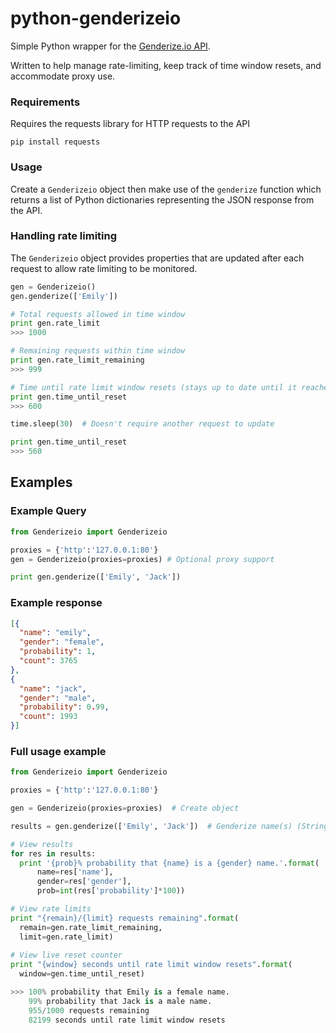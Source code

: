 # python-genderizeio

Simple Python wrapper for the [Genderize.io API](https://genderize.io).

Written to help manage rate-limiting, keep track of time window resets, and accommodate proxy use.

### Requirements
    
Requires the requests library for HTTP requests to the API
	
    pip install requests
	

### Usage

Create a `Genderizeio` object then make use of the `genderize` function which returns a list of Python dictionaries representing the JSON response from the API.


### Handling rate limiting

The `Genderizeio` object provides properties that are updated after each request to allow rate limiting to be monitored.

```python
gen = Genderizeio()
gen.genderize(['Emily']) 

# Total requests allowed in time window
print gen.rate_limit
>>> 1000

# Remaining requests within time window
print gen.rate_limit_remaining
>>> 999

# Time until rate limit window resets (stays up to date until it reaches 0)
print gen.time_until_reset  
>>> 600

time.sleep(30)  # Doesn't require another request to update

print gen.time_until_reset  
>>> 560

```


## Examples


### Example Query
```python
from Genderizeio import Genderizeio

proxies = {'http':'127.0.0.1:80'}
gen = Genderizeio(proxies=proxies) # Optional proxy support

print gen.genderize(['Emily', 'Jack']) 
```


### Example response
```json
[{
  "name": "emily",
  "gender": "female",
  "probability": 1,
  "count": 3765
},
{
  "name": "jack",
  "gender": "male",
  "probability": 0.99,
  "count": 1993
}]
```

	
### Full usage example

  ```python
from Genderizeio import Genderizeio

proxies = {'http':'127.0.0.1:80'}

gen = Genderizeio(proxies=proxies)  # Create object

results = gen.genderize(['Emily', 'Jack'])  # Genderize name(s) (String or List)

# View results
for res in results:
    print '{prob}% probability that {name} is a {gender} name.'.format(
        name=res['name'],
        gender=res['gender'],
        prob=int(res['probability']*100))

# View rate limits
print "{remain}/{limit} requests remaining".format(
    remain=gen.rate_limit_remaining,
    limit=gen.rate_limit)
    
# View live reset counter
print "{window} seconds until rate limit window resets".format(
    window=gen.time_until_reset)

>>> 100% probability that Emily is a female name.
      99% probability that Jack is a male name.
      955/1000 requests remaining
      82199 seconds until rate limit window resets
```
